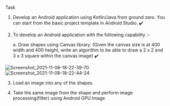 Task 

1. Develop an Android application using Kotlin/Java from ground zero. You can start from
the basic project template in Android Studio. ✔️

2. To develop an Android application with the following capability :-

    a. Draw shapes using Canvas library.
    (Given the canvas size is at 400 width and 400 height, write an algorithm
       to be able to draw a 2 x 2 and 3 x 3 square within the canvas image) ✔️
       
![Screenshot_2021-11-08-18-22-39-70](https://user-images.githubusercontent.com/93614395/140726558-8f4282c3-1726-4e6a-b745-49148609f1c0.png) 
![Screenshot_2021-11-08-18-22-44-24](https://user-images.githubusercontent.com/93614395/140726584-70b59f61-1bc6-48ff-b164-e837300766c1.png)


3. Load an image into any of the shapes.

4. Take the same image from the shape and perform image processing(filter) using Android GPU Image
